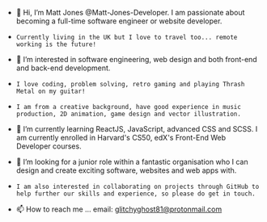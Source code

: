 - 👋 Hi, I’m Matt Jones @Matt-Jones-Developer.  I am passionate about becoming a full-time software engineer or website developer. 
-     Currently living in the UK but I love to travel too... remote working is the future!
- 👀 I’m interested in software engineering, web design and both front-end and back-end development.  
-     I love coding, problem solving, retro gaming and playing Thrash Metal on my guitar!
-     I am from a creative background, have good experience in music production, 2D animation, game design and vector illustration.
 
- 🌱 I’m currently learning ReactJS, JavaScript, advanced CSS and SCSS.  I am currently enrolled in Harvard's CS50, edX's Front-End Web Developer courses.

- 💞️ I’m looking for a junior role within a fantastic organisation who I can design and create exciting software, websites and web apps with.
-     I am also interested in collaborating on projects through GitHub to help further our skills and experience, so please do get in touch.
    
- 📫 How to reach me ... email: glitchyghost81@protonmail.com

<!---
Matt-Jones-Developer/Matt-Jones-Developer is a ✨ special ✨ repository because its `README.md` (this file) appears on your GitHub profile.
You can click the Preview link to take a look at your changes.
--->
